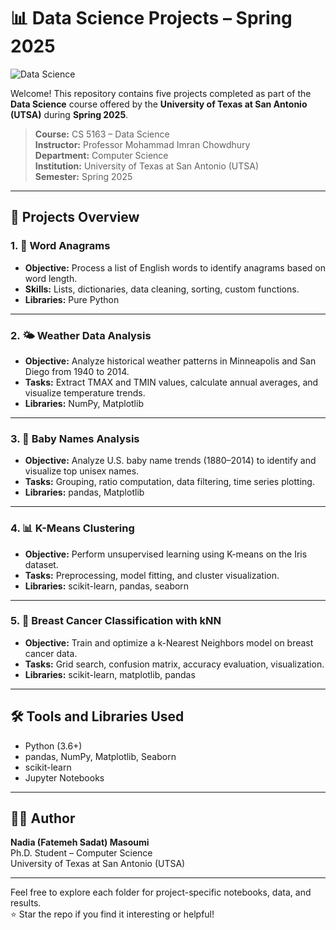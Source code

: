 # 📊 Data Science Projects – Spring 2025

![Data Science](https://media.giphy.com/media/qgQUggAC3Pfv687qPC/giphy.gif)

Welcome! This repository contains five projects completed as part of the **Data Science** course offered by the **University of Texas at San Antonio (UTSA)** during **Spring 2025**.

> **Course:** CS 5163 – Data Science  
> **Instructor:** Professor Mohammad Imran Chowdhury  
> **Department:** Computer Science  
> **Institution:** University of Texas at San Antonio (UTSA)  
> **Semester:** Spring 2025

---

## 📁 Projects Overview

### 1. 🧩 Word Anagrams  

- **Objective:** Process a list of English words to identify anagrams based on word length.  
- **Skills:** Lists, dictionaries, data cleaning, sorting, custom functions.  
- **Libraries:** Pure Python  

---

### 2. 🌤️ Weather Data Analysis  
 
- **Objective:** Analyze historical weather patterns in Minneapolis and San Diego from 1940 to 2014.  
- **Tasks:** Extract TMAX and TMIN values, calculate annual averages, and visualize temperature trends.  
- **Libraries:** NumPy, Matplotlib  

---

### 3. 👶 Baby Names Analysis  

- **Objective:** Analyze U.S. baby name trends (1880–2014) to identify and visualize top unisex names.  
- **Tasks:** Grouping, ratio computation, data filtering, time series plotting.  
- **Libraries:** pandas, Matplotlib  

---

### 4. 📊 K-Means Clustering  

- **Objective:** Perform unsupervised learning using K-means on the Iris dataset.  
- **Tasks:** Preprocessing, model fitting, and cluster visualization.  
- **Libraries:** scikit-learn, pandas, seaborn  

---

### 5. 🧬 Breast Cancer Classification with kNN  
 
- **Objective:** Train and optimize a k-Nearest Neighbors model on breast cancer data.  
- **Tasks:** Grid search, confusion matrix, accuracy evaluation, visualization.  
- **Libraries:** scikit-learn, matplotlib, pandas  

---

## 🛠️ Tools and Libraries Used

- Python (3.6+)
- pandas, NumPy, Matplotlib, Seaborn
- scikit-learn
- Jupyter Notebooks

---

## 🙋‍♀️ Author

**Nadia (Fatemeh Sadat) Masoumi**  
Ph.D. Student – Computer Science  
University of Texas at San Antonio (UTSA)


---

Feel free to explore each folder for project-specific notebooks, data, and results.  
⭐️ Star the repo if you find it interesting or helpful!
